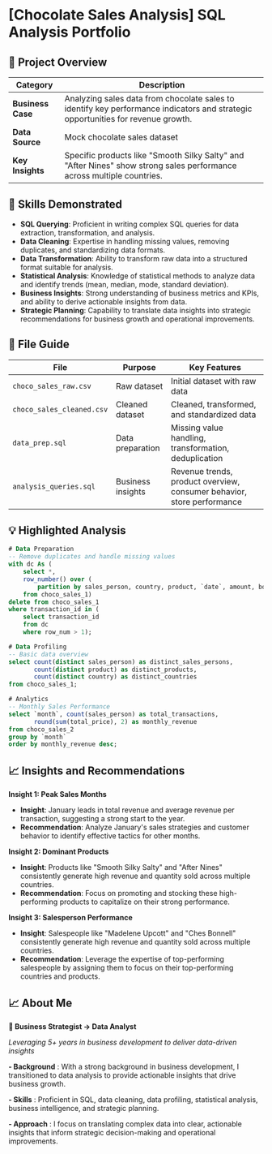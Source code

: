 # [Chocolate Sales Analysis] SQL Analysis Portfolio

## 🚀 Project Overview
| Category          | Description |
|-------------------|-------------|
| **Business Case** | Analyzing sales data from chocolate sales to identify key performance indicators and strategic opportunities for revenue growth. |
| **Data Source**   | Mock chocolate sales dataset |
| **Key Insights**  | Specific products like "Smooth Silky Salty" and "After Nines" show strong sales performance across multiple countries. |

## 🧠 Skills Demonstrated
- **SQL Querying**: Proficient in writing complex SQL queries for data extraction, transformation, and analysis.
- **Data Cleaning**: Expertise in handling missing values, removing duplicates, and standardizing data formats.
- **Data Transformation**: Ability to transform raw data into a structured format suitable for analysis.
- **Statistical Analysis**: Knowledge of statistical methods to analyze data and identify trends (mean, median, mode, standard deviation).
- **Business Insights**: Strong understanding of business metrics and KPIs, and ability to derive actionable insights from data.
- **Strategic Planning**: Capability to translate data insights into strategic recommendations for business growth and operational improvements.

## 📂 File Guide
| File | Purpose | Key Features |
|------|---------|-------------|
| `choco_sales_raw.csv` | Raw dataset | Initial dataset with raw data |
| `choco_sales_cleaned.csv` | Cleaned dataset | Cleaned, transformed, and standardized data |
| `data_prep.sql` | Data preparation | Missing value handling, transformation, deduplication |
| `analysis_queries.sql` | Business insights | Revenue trends, product overview, consumer behavior, store performance |

## 💡 Highlighted Analysis
```sql
# Data Preparation
-- Remove duplicates and handle missing values
with dc As (
    select *,
    row_number() over (
        partition by sales_person, country, product, `date`, amount, boxes_shipped) As row_num
    from choco_sales_1)
delete from choco_sales_1
where transaction_id in (
    select transaction_id
    from dc
    where row_num > 1);

# Data Profiling 
-- Basic data overview
select count(distinct sales_person) as distinct_sales_persons, 
       count(distinct product) as distinct_products, 
       count(distinct country) as distinct_countries
from choco_sales_1;

# Analytics 
-- Monthly Sales Performance
select `month`, count(sales_person) as total_transactions, 
       round(sum(total_price), 2) as monthly_revenue
from choco_sales_2
group by `month`
order by monthly_revenue desc;

````
## 📈 Insights and Recommendations

**Insight 1: Peak Sales Months**
- **Insight**: January leads in total revenue and average revenue per transaction, suggesting a strong start to the year.
- **Recommendation**: Analyze January's sales strategies and customer behavior to identify effective tactics for other months.

**Insight 2: Dominant Products**
- **Insight**: Products like "Smooth Silky Salty" and "After Nines" consistently generate high revenue and quantity sold across multiple countries.
- **Recommendation**: Focus on promoting and stocking these high-performing products to capitalize on their strong performance.

**Insight 3: Salesperson Performance**
- **Insight**: Salespeople like "Madelene Upcott" and "Ches Bonnell" consistently generate high revenue and quantity sold across multiple countries.
- **Recommendation**: Leverage the expertise of top-performing salespeople by assigning them to focus on their top-performing countries and products.

## 📈 About Me

**👋 Business Strategist → Data Analyst**

*Leveraging 5+ years in business development to deliver data-driven insights*

**- Background** : With a strong background in business development, I transitioned to data analysis to provide actionable insights that drive business growth.

**- Skills** : Proficient in SQL, data cleaning, data profiling, statistical analysis, business intelligence, and strategic planning.

**- Approach** : I focus on translating complex data into clear, actionable insights that inform strategic decision-making and operational improvements.
